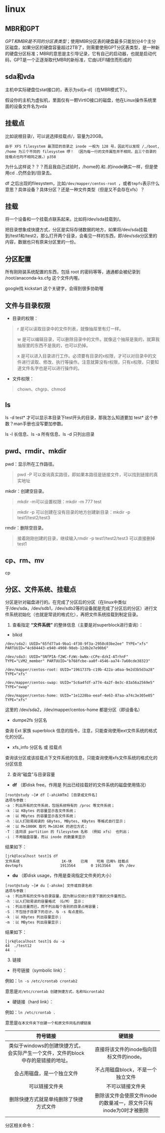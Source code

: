 # linux

## MBR和GPT

*GPT和MBR是不同的分区表类型*；使用MBR分区表的硬盘最多只能划分4个主分区磁盘，如果分区的硬盘容量超过2TB了，则需要使用GPT分区表类型，是一种新的硬盘分区标准；MBR的意思是主引导记录，它有自己的启动器，也就是启动代码，GPT是一个正逐渐取代MBR的新标准，它由UEFI辅住而形成的

## sda和vda

主机中实际硬盘位stat接口的，表示为sd[a-d]（在MBR模式下）。

假设你的主机为虚拟机，里面仅有一颗VirtIO接口的磁盘，他在Linux操作系统里面的设备文件名为vda

## 挂载点

比如说根目录/，可以说选择挂载点/，容量为20GB。

```
由于 XFS filesystem 最顶层的目录之 inode 一般为 128 号，因此可以发现 /,/boot, /home 为三个不同的 filesystem 啰！ （因为每一行的文件属性并不相同，且三个目录的挂载点也均不相同之故。）p358
```

为什么这样说？？？而且我自己试验时，/home的.和..的inode确实一样，但是使用cd ..仍然会到/目录去。

df 之后出现的filesystem，比如`/dev/mapper/centos-root `，或者`tmpfs`表示什么意思？具体设备？具体分区？还是一种文件类型（但是又不会存在xfs）？

## 挂载

将一个设备和一个挂载点联系起来。比如将/dev/sda挂载到/。

把目录想象成快捷方式，分区是实际存储数据的地方，如果将/dev/sda挂载到/test1和/test2，那么打开两个目录，会看见一样的东西，即/dev/sda分区里的内容，数据也只有原来分区里的一份。

## 分区配置

所有刚刚装系统配置的东西，包括 root 的密码等等，通通都会被纪录到 /root/anaconda-ks.cfg 这个文件内喔。

google找 kickstart 这个关键字，会得到很多协助喔

## 文件与目录权限

* 目录的权限：

>  r 是可以读取目录中的文件列表，就像抽屉里有灯一样。
>
> w 是可以编辑目录，可以删除目录中的文件。就像这个抽屉是我的，就算我抽屉里的东西不是我的，也可以扔掉。
>
> x 是可以进入目录进行工作。必须要有目录的x权限，才可以对目录中的文件进行读取、修改、执行等操作。注意就算没有r权限，只有x权限，只要知道文件名字也是可以进行操作的。

* 文件权限：

> chown、chgrp、chmod

## ls

ls -d test* 才可以显示本目录下test开头的目录，那我怎么知道要加 test* 这个参数？man手册也没写要加参数。

ls -l 长信息、ls -a 所有信息、ls -d 只列出目录

## pwd、rmdir、mkdir

pwd：显示所在工作路径。

>  pwd -P 可以查询真实路径，即如果本路径是链接文件，可以找到链接的真实地址

mkdir：创建空目录。

> mkdir -m可以设置权限：mkdir -m 777 test 

>  mkdir -p 可以创建在没有目录的地方创建新目录：mkdir -p test1/test2/test3

rmdir：删除空目录。

> 接着刚刚创建的目录，继续输入rmdir -p test1/test2/test3 可以直接删掉test1

## cp、rm、mv

cp

## 分区、文件系统、挂载点

分区是针对磁盘进行的。在完成了分区后的分区（在linux中类似于/dev/sda，/dev/sdb1，/dev/sdb2等的设备就是完成了分区后的分区）进行文件系统初始化（也就是常说的格式化），再把文件系统挂载到制定目录。

1. 查看指定 **“文件系统”** 的整体信息（主要是对superblock进行查询）：

* blkid

```shell
/dev/sda2: UUID="65fd77a4-9ba1-4f38-9f3a-2950c03be2ee" TYPE="xfs" PARTUUID="4c604443-e940-4908-98eb-12db2e7e90b6" 

/dev/sda3: UUID="SNfPIA-f2WC-FzWc-bwNx-cCPe-dzkI-ATrhnF" TYPE="LVM2_member" PARTUUID="b768fcbe-aa0f-4546-aa74-7a60cde38323" 

/dev/mapper/centos-root: UUID="1961737b-c19b-422a-a0aa-9e2d3b5d3a28" TYPE="xfs" 

/dev/mapper/centos-swap: UUID="5c6a4fdf-a774-4a2f-8e3c-83a56a2569e5" TYPE="swap" 

/dev/mapper/centos-home: UUID="1e1228ba-eeaf-4e63-87aa-a74c3e305e05" TYPE="xfs"
```

这里的 /dev/sda2，/dev/mapper/centos-home 都是分区（即设备名）

* dumpe2fs 分区名

查询 Ext 家族 superblock 信息的指令，注意，只能查询使用ext文件系统的格式化的分区。

* xfs_info 分区名 或 挂载点

查询该分区或该挂载点下文件系统的信息，只能查询使用xfs文件系统的格式化的分区信息



2. 查询“磁盘”与目录容量

* **df**  （即disk free。作用是 列出已经挂载好的文件系统的磁盘使用情况）

```shell
[root@study ~]# df [-ahikHTm] [目录或文件名]
选项与参数：
-a ：列出所有的文件系统，包括系统特有的 /proc 等文件系统；
-k ：以 KBytes 的容量显示各文件系统；
-m ：以 MBytes 的容量显示各文件系统；
-h ：以人们较易阅读的 GBytes, MBytes, KBytes 等格式自行显示；
-H ：以 M=1000K 取代 M=1024K 的进位方式；
-T ：连同该 partition 的 filesystem 名称 （例如 xfs） 也列出；
-i ：不用磁盘容量，而以 inode 的数量来显示

```

结果如下：

```shell
[jrk@localhost test]$ df
文件系统                   1K-块    已用    可用 已用% 挂载点
devtmpfs                 1913564       0 1913564    0% /dev
```

* **du** （即disk usage，作用是查询指定文件夹的大小）

```shell
[root@study ~]# du [-ahskm] 文件或目录名称
选项与参数：
-a ：列出所有的文件与目录容量，因为默认仅统计目录下面的文件量而已。
-h ：以人们较易读的容量格式 （G/M） 显示；
-s ：列出总量而已，而不列出每个各别的目录占用容量；
-S ：不包括子目录下的总计，与 -s 有点差别。
-k ：以 KBytes 列出容量显示；
-m ：以 MBytes 列出容量显示；

```

结果如下：

```shell
[jrk@localhost test]$ du -a
44	./test12
44	.
```

3. 链接

* 符号链接（symbolic link）：

例如：`ln -s /etc/crontab crontab2` 

意思是`对/etc/crontab 创建快捷方式，名称叫crontab2`

* 硬链接（hard link）：

例如：`ln /etc/crontab .`

意思是`在本文件夹下创建一个和原文件同名的硬链接`

|                           符号链接                           |      |                            硬链接                            |
| :----------------------------------------------------------: | ---: | :----------------------------------------------------------: |
| 类似于windows的创建快捷方式，会实际产生一个文件，文件的block中存的是链接的地址。 |      |           直接将该文件的inode指向目标文件的inode。           |
|                  会占用磁盘，是一个独立文件                  |      |              不占用磁盘block，不是一个独立文件               |
|                        可以链接文件夹                        |      |                       不可以链接文件夹                       |
|            删除快捷方式就是单纯删除了快捷方式文件            |      | 删除该文件会使原文件inode的数量减一，原文件只有inode为0时才被删除 |
|                                                              |      |                                                              |

分区相关命令：
